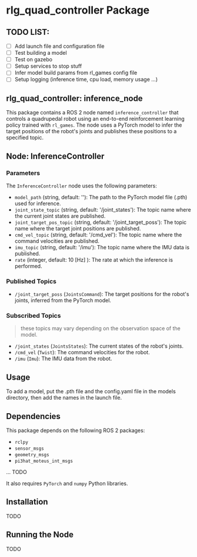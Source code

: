 # rlg_quad_controller Package
## TODO LIST:

- [ ] Add launch file and configuration file
- [ ] Test building a model
- [ ] Test on gazebo
- [ ] Setup services to stop stuff
- [ ] Infer model build params from rl_games config file
- [ ] Setup logging (inference time, cpu load, memory usage ...)
  
## rlg_quad_controller: inference_node

This package contains a ROS 2 node named `inference_controller` that controls a quadrupedal robot using an end-to-end reinforcement learning policy trained with `rl_games`. The node uses a PyTorch model to infer the target positions of the robot's joints and publishes these positions to a specified topic.

## Node: InferenceController

### Parameters

The `InferenceController` node uses the following parameters:

- `model_path` (string, default: ''): The path to the PyTorch model file (.pth) used for inference.
- `joint_state_topic` (string, default: '/joint_states'): The topic name where the current joint states are published.
- `joint_target_pos_topic` (string, default: '/joint_target_poss'): The topic name where the target joint positions are published.
- `cmd_vel_topic` (string, default: '/cmd_vel'): The topic name where the command velocities are published.
- `imu_topic` (string, default: '/imu'): The topic name where the IMU data is published.
- `rate` (integer, default: 10 [Hz] ): The rate at which the inference is performed.

### Published Topics

- `/joint_target_poss` (`JointsCommand`): The target positions for the robot's joints, inferred from the PyTorch model.

### Subscribed Topics

> these topics may vary depending on the observation space of the model.
- `/joint_states` (`JointsStates`): The current states of the robot's joints.
- `/cmd_vel` (`Twist`): The command velocities for the robot.
- `/imu` (`Imu`): The IMU data from the robot.

## Usage
To add a model, put the .pth file and the config.yaml file in the models directory, then add the names in the launch file.



## Dependencies

This package depends on the following ROS 2 packages:

- `rclpy`
- `sensor_msgs`
- `geometry_msgs`
- `pi3hat_moteus_int_msgs`

... TODO 

It also requires `PyTorch` and `numpy` Python libraries.

## Installation

TODO

## Running the Node

TODO
